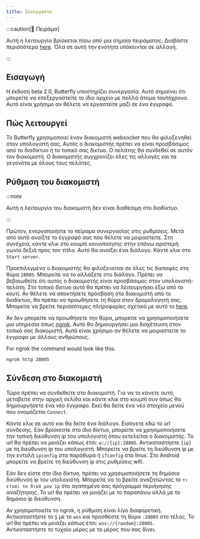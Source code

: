 ```yaml
---
title: Συνεργασία
---
```


:::caution[🧪 Πειράμα]

Αυτή η λειτουργία βρίσκεται πίσω από μια σημαία πειράματος. Διαβάστε περισσότερα [here](/nightly#experiments).
Όλα σε αυτή την ενότητα υπόκεινται σε αλλαγή.

:::

## Εισαγωγή

Η έκδοση beta 2.0, Butterfly υποστηρίζει συνεργασία. Αυτό σημαίνει ότι μπορείτε να επεξεργαστείτε το ίδιο αρχείο με πολλά άτομα ταυτόχρονα. Αυτό είναι χρήσιμο αν θέλετε να εργαστείτε μαζί σε ένα έγγραφο.

## Πώς λειτουργεί

Το Butterfly χρησιμοποιεί έναν διακομιστή websocket που θα φιλοξενηθεί στον υπολογιστή σας. Αυτός ο διακομιστής πρέπει να είναι προσβάσιμος από το διαδίκτυο ή το τοπικό σας δίκτυο. Ο πελάτης θα συνδεθεί σε αυτόν τον διακομιστή. Ο διακομιστής συγχρονίζει όλες τις αλλαγές και τα γεγονότα με όλους τους πελάτες.

## Ρύθμιση του διακομιστή

:::note

Αυτή η λειτουργία του διακομιστή δεν είναι διαθέσιμη στο διαδίκτυο.

:::

Πρώτον, ενεργοποιήστε το πείραμα συνεργασίας στις ρυθμίσεις. Μετά από αυτό ανοίξτε το έγγραφό σας που θέλετε να μοιραστείτε. Στη συνέχεια, κάντε κλικ στο κουμπί κοινοποίησης στην επάνω αριστερή γωνία δεξιά προς τον τίτλο. Αυτό θα ανοίξει ένα διάλογο. Κάντε κλικ στο `Start server`.

Προεπιλεγμένα ο διακομιστής θα φιλοξενείται σε όλες τις διεπαφές στη θύρα `28005`. Μπορείτε να το αλλάξετε στο διάλογο. Πρέπει να βεβαιωθείτε ότι αυτός ο διακομιστής είναι προσβάσιμος στον υπολογιστή-πελάτη.
Στο τοπικό δίκτυο αυτό θα πρέπει να λειτουργήσει έξω από το κουτί. Αν θέλετε να αποκτήσετε πρόσβαση στο διακομιστή από το διαδίκτυο, θα πρέπει να προωθήσετε τη θύρα στον δρομολογητή σας. Μπορείτε να βρείτε περισσότερες πληροφορίες σχετικά με αυτό το [here](https://en.wikipedia.org/wiki/Port_forwarding/).

Αν δεν μπορείτε να προωθήσετε την θύρα, μπορείτε να χρησιμοποιήσετε μια υπηρεσία όπως [ngrok](https://ngrok.com/). Αυτό θα δημιουργήσει μια διοχέτευση στον τοπικό σας διακομιστή. Αυτό είναι χρήσιμο αν θέλετε να μοιραστείτε το έγγραφο με άλλους ανθρώπους.

For ngrok the command would look like this:

```bash
ngrok http 28005
```

## Σύνδεση στο διακομιστή

Τώρα πρέπει να συνδεθείτε στο διακομιστή. Για να το κάνετε αυτό, μεταβείτε στην αρχική σελίδα και κάντε κλικ στο κουμπί συν όπως θα δημιουργήσετε ένα νέο έγγραφο. Εκεί θα δείτε ένα νέο στοιχείο μενού που ονομάζεται `Connect`.

Κάντε κλικ σε αυτό και θα δείτε ένα διάλογο. Εισάγετε εδώ το url σύνδεσης.
Εάν βρίσκεστε στο ίδιο δίκτυο, μπορείτε να χρησιμοποιήσετε την τοπική διεύθυνση ip του υπολογιστή όπου εκτελείται ο διακομιστής.
Το url θα πρέπει να μοιάζει κάπως έτσι: `w://{ip}:28005`. Αντικαταστήστε `{ip}` με τη διεύθυνση ip του υπολογιστή. Μπορείτε να βρείτε τη διεύθυνση ip με την εντολή `ipconfig` στα παράθυρα ή `ifconfig` στο linux. Στο Android μπορείτε να βρείτε τη διεύθυνση ip στις ρυθμίσεις wifi.

Εάν δεν είστε στο ίδιο δίκτυο, πρέπει να χρησιμοποιήσετε τη δημόσια διεύθυνση ip του υπολογιστή. Μπορείτε να το βρείτε αναζητώντας το `τι είναι το δικό μου ip` στο αγαπημένο σας πρόγραμμα περιήγησης αναζήτησης. Το url θα πρέπει να μοιάζει με το παραπάνω αλλά με το δημόσιο ip διεύθυνση.

Αν χρησιμοποιείτε το ngrok, η ρύθμιση είναι λίγο διαφορετική. Αντικαταστήστε το `Ş` με το `wss` και προσθέστε τη θύρα `:28005` στο τέλος. Το url θα πρέπει να μοιάζει κάπως έτσι: `wss://{random}:28005`. Αντικαταστήστε το τυχαίο μέρος με το μέρος που σας δίνει.
